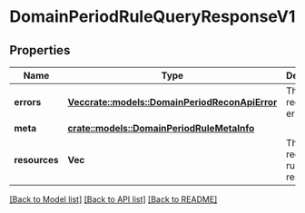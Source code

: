 # DomainPeriodRuleQueryResponseV1

## Properties

Name | Type | Description | Notes
------------ | ------------- | ------------- | -------------
**errors** | [**Vec<crate::models::DomainPeriodReconApiError>**](domain.ReconAPIError.md) | The request errors | 
**meta** | [**crate::models::DomainPeriodRuleMetaInfo**](domain.RuleMetaInfo.md) |  | 
**resources** | **Vec<String>** | The requested rule resources | 

[[Back to Model list]](../README.md#documentation-for-models) [[Back to API list]](../README.md#documentation-for-api-endpoints) [[Back to README]](../README.md)


